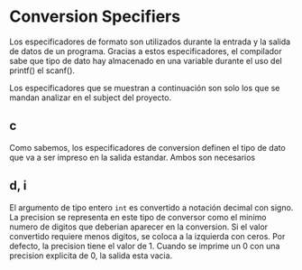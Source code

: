 # Conversion Specifiers

Los especificadores de formato son utilizados durante la entrada y la salida de datos de un programa. Gracias a estos especificadores, el compilador sabe que tipo de dato hay almacenado en una variable durante el uso del printf() el scanf().

Los especificadores que se muestran a continuación son solo los que se mandan analizar en el subject del proyecto.

## c

Como sabemos, los especificadores de conversion definen el tipo de dato que va a ser impreso en la salida estandar.  Ambos son necesarios 

## d, i

El argumento de tipo entero `int` es convertido a notación decimal con signo. La precision se representa en este tipo de conversor como el minimo numero de digitos que deberian aparecer en la conversion. Si el valor convertido requiere menos digitos, se coloca a la izquierda con ceros. Por defecto, la precision tiene el valor de 1. Cuando se imprime un 0 con una precision explicita de 0, la salida esta vacia.
